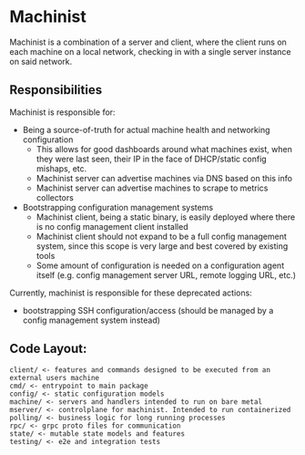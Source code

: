 # Machinist
Machinist is a combination of a server and client, where the client runs on each
machine on a local network, checking in with a single server instance on said
network.

## Responsibilities
Machinist is responsible for:
- Being a source-of-truth for actual machine health and networking configuration
  - This allows for good dashboards around what machines exist, when they were
    last seen, their IP in the face of DHCP/static config mishaps, etc.
  - Machinist server can advertise machines via DNS based on this info
  - Machinist server can advertise machines to scrape to metrics collectors
- Bootstrapping configuration management systems
  - Machinist client, being a static binary, is easily deployed where there is
    no config management client installed
  - Machinist client should not expand to be a full config management system,
    since this scope is very large and best covered by existing tools
  - Some amount of configuration is needed on a configuration agent itself (e.g.
    config management server URL, remote logging URL, etc.)

Currently, machinist is responsible for these deprecated actions:
- bootstrapping SSH configuration/access (should be managed by a config
  management system instead)
 
## Code Layout:
```
client/ <- features and commands designed to be executed from an external users machine
cmd/ <- entrypoint to main package
config/ <- static configuration models
machine/ <- servers and handlers intended to run on bare metal 
mserver/ <- controlplane for machinist. Intended to run containerized
polling/ <- business logic for long running processes
rpc/ <- grpc proto files for communication
state/ <- mutable state models and features
testing/ <- e2e and integration tests
```
